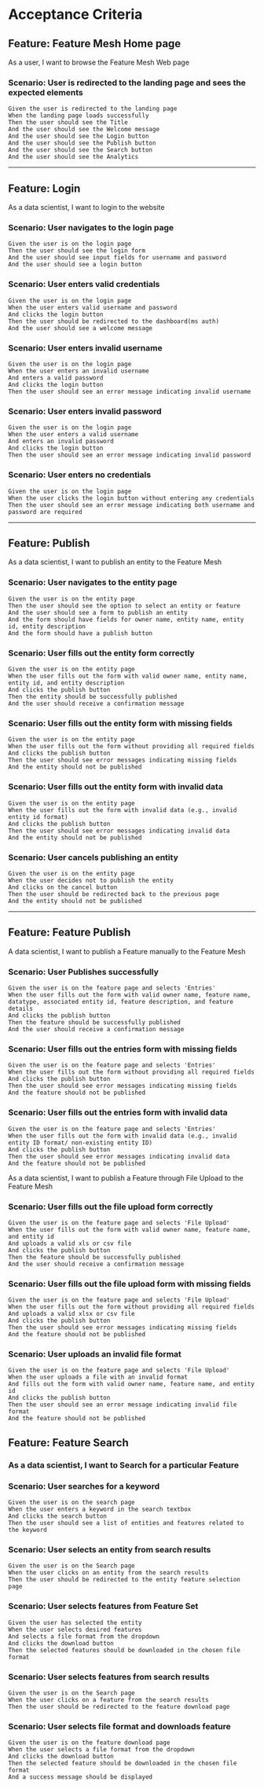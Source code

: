 
# Acceptance Criteria

## Feature: Feature Mesh Home page
As a user, I want to browse the Feature Mesh Web page

### Scenario: User is redirected to the landing page and sees the expected elements
	Given the user is redirected to the landing page
	When the landing page loads successfully
	Then the user should see the Title 
	And the user should see the Welcome message
	And the user should see the Login button
	And the user should see the Publish button
	And the user should see the Search button
	And the user should see the Analytics

---

## Feature: Login 
As a data scientist, I want to login to the website

### Scenario: User navigates to the login page
	Given the user is on the login page
	Then the user should see the login form
	And the user should see input fields for username and password
	And the user should see a login button

### Scenario: User enters valid credentials
	Given the user is on the login page
	When the user enters valid username and password
	And clicks the login button
	Then the user should be redirected to the dashboard(ms auth)
	And the user should see a welcome message

### Scenario: User enters invalid username
	Given the user is on the login page
	When the user enters an invalid username
	And enters a valid password
	And clicks the login button
	Then the user should see an error message indicating invalid username

### Scenario: User enters invalid password
	Given the user is on the login page
	When the user enters a valid username
	And enters an invalid password
	And clicks the login button
	Then the user should see an error message indicating invalid password

### Scenario: User enters no credentials
	Given the user is on the login page
	When the user clicks the login button without entering any credentials
	Then the user should see an error message indicating both username and password are required

---

## Feature: Publish 
As a data scientist, I want to publish an entity to the Feature Mesh

### Scenario: User navigates to the entity page
	Given the user is on the entity page
	Then the user should see the option to select an entity or feature
	And the user should see a form to publish an entity
	And the form should have fields for owner name, entity name, entity id, entity description
	And the form should have a publish button

### Scenario: User fills out the entity form correctly
	Given the user is on the entity page
	When the user fills out the form with valid owner name, entity name, entity id, and entity description
	And clicks the publish button
	Then the entity should be successfully published
	And the user should receive a confirmation message

### Scenario: User fills out the entity form with missing fields
	Given the user is on the entity page
	When the user fills out the form without providing all required fields
	And clicks the publish button
	Then the user should see error messages indicating missing fields
	And the entity should not be published

### Scenario: User fills out the entity form with invalid data
	Given the user is on the entity page
	When the user fills out the form with invalid data (e.g., invalid entity id format)
	And clicks the publish button
	Then the user should see error messages indicating invalid data
	And the entity should not be published

### Scenario: User cancels publishing an entity
	Given the user is on the entity page
	When the user decides not to publish the entity
	And clicks on the cancel button
	Then the user should be redirected back to the previous page
	And the entity should not be published

---

## Feature: Feature Publish

A data scientist, I want to publish a Feature manually to the Feature Mesh

### Scenario: User Publishes successfully
	Given the user is on the feature page and selects 'Entries'
	When the user fills out the form with valid owner name, feature name, datatype, associated entity id, feature description, and feature details
	And clicks the publish button
	Then the feature should be successfully published
	And the user should receive a confirmation message

### Scenario: User fills out the entries form with missing fields
	Given the user is on the feature page and selects 'Entries'
	When the user fills out the form without providing all required fields
	And clicks the publish button
	Then the user should see error messages indicating missing fields
	And the feature should not be published

### Scenario: User fills out the entries form with invalid data
	Given the user is on the feature page and selects 'Entries'
	When the user fills out the form with invalid data (e.g., invalid entity ID format/ non-existing entity ID)
	And clicks the publish button
	Then the user should see error messages indicating invalid data
	And the feature should not be published

 As a data scientist, I want to publish a Feature through File Upload to the Feature Mesh

### Scenario: User fills out the file upload form correctly
	Given the user is on the feature page and selects 'File Upload'
	When the user fills out the form with valid owner name, feature name, and entity id
	And uploads a valid xls or csv file
	And clicks the publish button
	Then the feature should be successfully published
	And the user should receive a confirmation message

### Scenario: User fills out the file upload form with missing fields
	Given the user is on the feature page and selects 'File Upload'
	When the user fills out the form without providing all required fields
	And uploads a valid xlsx or csv file
	And clicks the publish button
	Then the user should see error messages indicating missing fields
	And the feature should not be published

### Scenario: User uploads an invalid file format
	Given the user is on the feature page and selects 'File Upload'
	When the user uploads a file with an invalid format
	And fills out the form with valid owner name, feature name, and entity id
	And clicks the publish button
	Then the user should see an error message indicating invalid file format
	And the feature should not be published

## Feature: Feature Search
### As a data scientist, I want to Search for a particular Feature

### Scenario: User searches for a keyword
    Given the user is on the search page
    When the user enters a keyword in the search textbox
    And clicks the search button
    Then the user should see a list of entities and features related to the keyword
 
### Scenario: User selects an entity from search results
    Given the user is on the Search page
    When the user clicks on an entity from the search results
    Then the user should be redirected to the entity feature selection page
 
### Scenario: User selects features from Feature Set
    Given the user has selected the entity 
    When the user selects desired features
    And selects a file format from the dropdown
    And clicks the download button
    Then the selected features should be downloaded in the chosen file format
 
### Scenario: User selects features from search results
    Given the user is on the Search page
    When the user clicks on a feature from the search results
    Then the user should be redirected to the feature download page
    
 
### Scenario: User selects file format and downloads feature
    Given the user is on the feature download page
    When the user selects a file format from the dropdown
    And clicks the download button
    Then the selected feature should be downloaded in the chosen file format
    And a success message should be displayed

